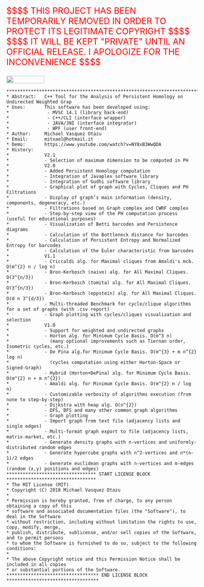 <p align="left" style="font-size:160%;color:red;">
   $$$$ THIS PROJECT HAS BEEN TEMPORARILY REMOVED IN ORDER TO PROTECT ITS LEGITIMATE COPYRIGHT $$$$<br>
   $$$$ IT WILL BE KEPT "PRIVATE" UNTIL AN OFFICIAL RELEASE. I APOLOGIZE FOR THE INCONVENIENCE $$$$
</p>

<p align="left">
<img width="100" height="20" src="https://travis-ci.org/mitxael/graph-suite.svg?branch=master">
</p>

    ***************************************************************************************
    * Abstract:   C++ Tool for the Analysis of Persistent Homology on Undirected Weighted Grap
    * Uses:       This software has been developed using:
    *              - MVSC 14.1 (library back-end)
    *              - C++/CLI (interface wrapper)
    *              - JAVA/JNI (interface integrator)    
    *              - WPF (user front-end)
    * Author:     Michael Vasquez Otazu
    * Email:      mitxael@hotmail.it
    * Demo:       https://www.youtube.com/watch?v=NY8xB3WwQDA
    * History:    
    *             V2.1
    *             - Selection of maximum dimension to be computed in PH
    *             V2.0
    *             - Added Persistent Homology computation
    *             - Integration of Javaplex software library
    *             - Integration of Gudhi software library
    *             - Graphical plot of graph with Cycles, Cliques and PH Filtrations
    *             - Display of graph’s main information (density, components, degeneracy, etc.)
    *             - Filtrations based on Graph complex and CWRF complex
    *             - Step-by-step view of the PH computation process (useful for educational purposes)
    *             - Visualization of Betti barcodes and Persistence diagrams
    *             - Calculation of the Bottleneck distance for barcodes
    *             - Calculation of Persistent Entropy and Normalized Entropy for barcodes
    *             - Calculation of the Euler characteristic from barcodes
    *             V1.1
    *             - Criccaldi alg. for Maximal cliques from Amaldi's mcb. O(m^{2} n / log n)
    *             - Bron-Kerbosch (naive) alg. for All Maximal Cliques. O(3^{n/3})
    *             - Bron-Kerbosch (tomita) alg. for All Maximal Cliques.  O(3^{n/3})
    *             - Bron-Kerbosch (eppstein) alg. for All Maximal Cliques. O(d n 3^{d/3})
    *             - Multi-threaded Benchmark for cycle/clique algorithms for a set of graphs (with .csv report)
    *             - Graph plotting with cycles/cliques visualization and selection
    *             V1.0
    *             - Support for weighted and undirected graphs
    *             - Horton alg. for Minimum Cycle Basis. O(m^3 n)
    *               (many optional improvements such as Tiernan order, Isometric cycles, etc.)
    *             - De Pina alg.for Minimum Cycle Basis. O(m^{3} + m n^{2} log n)
    *               (cycles computation using either Horton-Space or Signed-Graph)
    *             - Hybrid (Horton+DePina) alg. for Minimum Cycle Basis. O(m^{2} n + m n^{2})
    *             - Amaldi alg. for Minimum Cycle Basis. O(m^{2} n / log n)
    *             - Customizable verbosity of algorithms execution (from none to step-by-step)
    *             - Dijkstra with heap alg. O(n^{2})
    *             - DFS, BFS and many other common graph algorithms
    *             - Graph plotting
    *             - Import graph from text file (adjacency lists and single edges)
    *             - Multi-format graph export to file (adjacency lists, matrix-market, etc.)
    *             - Generate density graphs with n-vertices and uniformly-distributed random edges
    *             - Generate hypercube graphs with n^2-vertices and n*(n-1)/2 edges
    *             - Generate euclidean graphs with n-vertices and m-edges (random (x,y) positions and edges)
    ********************************* START LICENSE BLOCK *********************************
    * The MIT License (MIT)
    * Copyright (C) 2018 Michael Vasquez Otazu
    *
    * Permission is hereby granted, free of charge, to any person obtaining a copy of this 
    * software and associated documentation files (the "Software"), to deal in the Software 
    * without restriction, including without limitation the rights to use, copy, modify, merge, 
    * publish, distribute, sublicense, and/or sell copies of the Software, and to permit persons 
    * to whom the Software is furnished to do so, subject to the following conditions:
    * 
    * The above Copyright notice and this Permission Notice shall be included in all copies 
    * or substantial portions of the Software.
    ********************************** END LICENSE BLOCK **********************************
